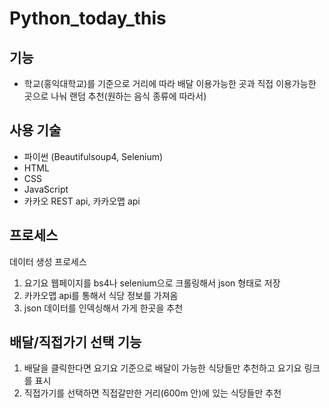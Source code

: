 
# Python_today_this
## 기능 
- 학교(홍익대학교)를 기준으로 거리에 따라 배달 이용가능한 곳과 직접 이용가능한 곳으로 나눠 랜덤 추천(원하는 음식 종류에 따라서)

## 사용 기술 
- 파이썬 (Beautifulsoup4, Selenium)
- HTML
- CSS 
- JavaScript
- 카카오 REST api, 카카오맵 api

## 프로세스 
데이터 생성 프로세스
1. 요기요 웹페이지를 bs4나 selenium으로 크롤링해서 json 형태로 저장
2. 카카오맵 api를 통해서 식당 정보를 가져옴
3. json 데이터를 인덱싱해서 가게 한곳을 추천


## 배달/직접가기 선택 기능

1. 배달을 클릭한다면 요기요 기준으로 배달이 가능한 식당들만 추천하고 요기요 링크를 표시
2. 직접가기를 선택하면 직접갈만한 거리(600m 안)에 있는 식당들만 추천
